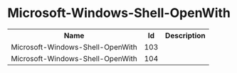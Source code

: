 # Microsoft-Windows-Shell-OpenWith

<table>
<colgroup><col/><col/><col/></colgroup>
<tr><th>Name</th><th>Id</th><th>Description</th></tr>
<tr><td>Microsoft-Windows-Shell-OpenWith</td><td>103</td><td></td></tr>
<tr><td>Microsoft-Windows-Shell-OpenWith</td><td>104</td><td></td></tr>
</table>
